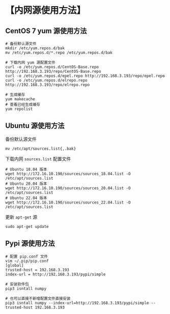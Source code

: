 #  【内网源使用方法】

## CentOS 7 yum 源使用方法

```shell
# 备份默认源文件
mkdir /etc/yum.repos.d/bak
mv /etc/yum.repos.d/*.repo /etc/yum.repos.d/bak

# 下载内网 yum 源配置文件
curl -o /etc/yum.repos.d/CentOS-Base.repo http://192.168.3.193/repo/CentOS-Base.repo
curl -o /etc/yum.repos.d/epel.repo http://192.168.3.193/repo/epel.repo
curl -o /etc/yum.repos.d/elrepo.repo http://192.168.3.193/repo/elrepo.repo

# 生成缓存
yum makecache 
# 查看已经生成缓存
yum repolist
```



## Ubuntu 源使用方法

备份默认源文件

```shell
mv /etc/apt/sources.list{,.bak}
```

下载内网 `sources.list` 配置文件

```shell
# Ubuntu 18.04 版本
wget http://172.16.10.190/sources/sources_18.04.list -O /etc/apt/sources.list
# Ubuntu 20.04 版本
wget http://172.16.10.190/sources/sources_20.04.list -O /etc/apt/sources.list
# Ubuntu 22.04 版本
wget http://172.16.10.190/sources/sources_22.04.list -O /etc/apt/sources.list
```

更新 `apt-get` 源

```Shell
sudo apt-get update
```



## Pypi 源使用方法

```shell
# 配置 pip.conf 文件
vim ~/.pip/pip.conf
[global]
trusted-host = 192.168.3.193
index-url = http://192.168.3.193/pypi/simple

# 安装软件包
pip3 isntall numpy

# 也可以直接不新增配置文件直接安装
pip3 isntall numpy --index-url=http://192.168.3.193/pypi/simple --trusted-host 192.168.3.193
```


